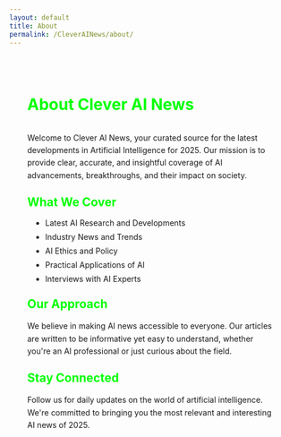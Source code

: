 ```yaml
---
layout: default
title: About
permalink: /CleverAINews/about/
---
```


<div class="about-content">
  <h1>About Clever AI News</h1>
  
  <p>Welcome to Clever AI News, your curated source for the latest developments in Artificial Intelligence for 2025. Our mission is to provide clear, accurate, and insightful coverage of AI advancements, breakthroughs, and their impact on society.</p>

  <h2>What We Cover</h2>
  <ul>
    <li>Latest AI Research and Developments</li>
    <li>Industry News and Trends</li>
    <li>AI Ethics and Policy</li>
    <li>Practical Applications of AI</li>
    <li>Interviews with AI Experts</li>
  </ul>

  <h2>Our Approach</h2>
  <p>We believe in making AI news accessible to everyone. Our articles are written to be informative yet easy to understand, whether you're an AI professional or just curious about the field.</p>

  <h2>Stay Connected</h2>
  <p>Follow us for daily updates on the world of artificial intelligence. We're committed to bringing you the most relevant and interesting AI news of 2025.</p>
</div>

<style>
.about-content {
  max-width: 800px;
  margin: 0 auto;
  padding: 2rem;
}

.about-content h1 {
  color: #00ff00;
  margin-bottom: 2rem;
}

.about-content h2 {
  color: #00ff00;
  margin: 1.5rem 0 1rem;
}

.about-content p {
  margin-bottom: 1.5rem;
  line-height: 1.6;
}

.about-content ul {
  margin-bottom: 1.5rem;
  padding-left: 2rem;
}

.about-content li {
  margin-bottom: 0.5rem;
}
</style> 
